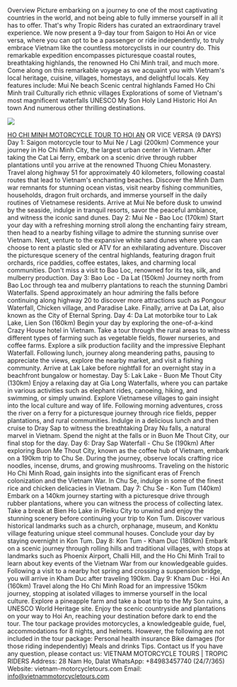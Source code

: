 Overview
Picture embarking on a journey to one of the most captivating countries in the world, and not being able to fully immerse yourself in all it has to offer. That's why Tropic Riders has curated an extraordinary travel experience. We now present a 9-day tour from Saigon to Hoi An or vice versa, where you can opt to be a passenger or ride independently, to truly embrace Vietnam like the countless motorcyclists in our country do. This remarkable expedition encompasses picturesque coastal routes, breathtaking highlands, the renowned Ho Chi Minh trail, and much more. Come along on this remarkable voyage as we acquaint you with Vietnam's local heritage, cuisine, villages, homestays, and delightful locals.
Key features include:
Mui Ne beach
Scenic central highlands
Famed Ho Chi Minh trail
Culturally rich ethnic villages
Explorations of some of Vietnam's most magnificent waterfalls
UNESCO My Son Holy Land
Historic Hoi An town
And numerous other thrilling destinations.

 ![](https://vietnam-motorcycletours.com/uploads/images/tourimage/Vietnam-Motorbike-Tours10.jpg)

[HO CHI MINH MOTORCYCLE TOUR TO HOI AN](https://vietnam-motorcycletours.com/tour/ho-chi-minh-motorcycle-tour-to-hoi-an-or-vice-versa-9-days-10) OR VICE VERSA (9 DAYS)
Day 1: Saigon motorcycle tour to Mui Ne / Lagi (200km)
Commence your journey in Ho Chi Minh City, the largest urban center in Vietnam. After taking the Cat Lai ferry, embark on a scenic drive through rubber plantations until you arrive at the renowned Thuong Chieu Monastery. Travel along highway 51 for approximately 40 kilometers, following coastal routes that lead to Vietnam's enchanting beaches. Discover the Minh Dam war remnants for stunning ocean vistas, visit nearby fishing communities, households, dragon fruit orchards, and immerse yourself in the daily routines of Vietnamese residents. Arrive at Mui Ne before dusk to unwind by the seaside, indulge in tranquil resorts, savor the peaceful ambiance, and witness the iconic sand dunes.
Day 2: Mui Ne - Bao Loc (170km)
Start your day with a refreshing morning stroll along the enchanting fairy stream, then head to a nearby fishing village to admire the stunning sunrise over Vietnam. Next, venture to the expansive white sand dunes where you can choose to rent a plastic sled or ATV for an exhilarating adventure. Discover the picturesque scenery of the central highlands, featuring dragon fruit orchards, rice paddies, coffee estates, lakes, and charming local communities. Don't miss a visit to Bao Loc, renowned for its tea, silk, and mulberry production.
Day 3: Bao Loc - Da Lat (150km)
Journey north from Bao Loc through tea and mulberry plantations to reach the stunning Dambri Waterfalls. Spend approximately an hour admiring the falls before continuing along highway 20 to discover more attractions such as Pongour Waterfall, Chicken village, and Paradise Lake. Finally, arrive at Da Lat, also known as the City of Eternal Spring.
Day 4: Da Lat motorbike tour to Lak Lake, Lien Son (160km)
Begin your day by exploring the one-of-a-kind Crazy House hotel in Vietnam. Take a tour through the rural areas to witness different types of farming such as vegetable fields, flower nurseries, and coffee farms. Explore a silk production facility and the impressive Elephant Waterfall. Following lunch, journey along meandering paths, pausing to appreciate the views, explore the nearby market, and visit a fishing community. Arrive at Lak Lake before nightfall for an overnight stay in a beachfront bungalow or homestay.
Day 5: Lak Lake - Buon Me Thout City (130km)
Enjoy a relaxing day at Gia Long Waterfalls, where you can partake in various activities such as elephant rides, canoeing, hiking, and swimming, or simply unwind. Explore Vietnamese villages to gain insight into the local culture and way of life. Following morning adventures, cross the river on a ferry for a picturesque journey through rice fields, pepper plantations, and rural communities. Indulge in a delicious lunch and then cruise to Dray Sap to witness the breathtaking Dray Nu falls, a natural marvel in Vietnam. Spend the night at the falls or in Buon Me Thout City, our final stop for the day.
Day 6: Dray Sap Waterfall - Chu Se (190km)
After exploring Buon Me Thout City, known as the coffee hub of Vietnam, embark on a 190km trip to Chu Se. During the journey, observe locals crafting rice noodles, incense, drums, and growing mushrooms. Traveling on the historic Ho Chi Minh Road, gain insights into the significant eras of French colonization and the Vietnam War. In Chu Se, indulge in some of the finest rice and chicken delicacies in Vietnam.
Day 7: Chu Se - Kon Tum (140km)
Embark on a 140km journey starting with a picturesque drive through rubber plantations, where you can witness the process of collecting latex. Take a break at Bien Ho Lake in Pleiku City to unwind and enjoy the stunning scenery before continuing your trip to Kon Tum. Discover various historical landmarks such as a church, orphanage, museum, and Konktu village featuring unique steel communal houses. Conclude your day by staying overnight in Kon Tum.
Day 8: Kon Tum - Kham Duc (180km)
Embark on a scenic journey through rolling hills and traditional villages, with stops at landmarks such as Phoenix Airport, Challi Hill, and the Ho Chi Minh Trail to learn about key events of the Vietnam War from our knowledgeable guides. Following a visit to a nearby hot spring and crossing a suspension bridge, you will arrive in Kham Duc after traveling 190km.
Day 9: Kham Duc - Hoi An (160km)
Travel along the Ho Chi Minh Road for an impressive 150km journey, stopping at isolated villages to immerse yourself in the local culture. Explore a pineapple farm and take a boat trip to the My Son ruins, a UNESCO World Heritage site. Enjoy the scenic countryside and plantations on your way to Hoi An, reaching your destination before dark to end the tour.
The tour package provides motorcycles, a knowledgeable guide, fuel, accommodations for 8 nights, and helmets. However, the following are not included in the tour package:
Personal health insurance
Bike damages (for those riding independently)
Meals and drinks
Tips.
Contact us
If you have any question, please contact us:
VIETNAM MOTORCYCLE TOURS | TROPIC RIDERS
Address: 28 Nam Ho, Dalat
WhatsApp: +84983457740 (24/7/365)
Website: vietnam-motorcycletours.com
Email: info@vietnammotorcycletours.com


